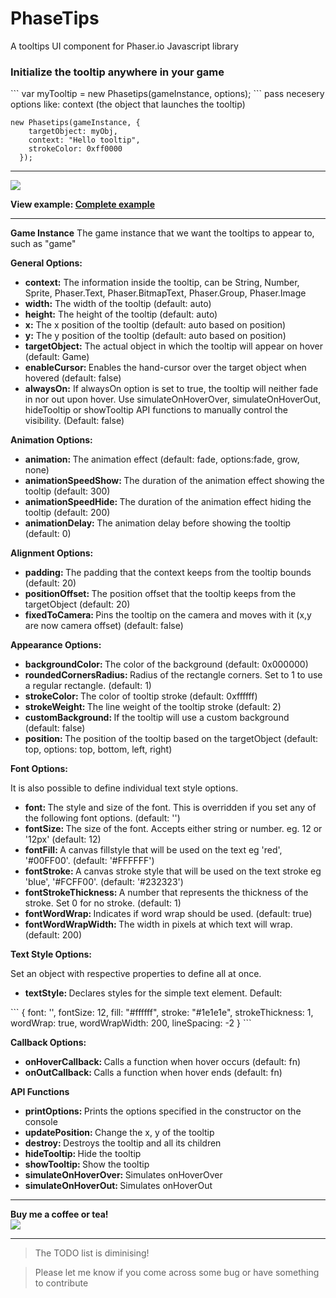 # PhaseTips
A tooltips UI component for Phaser.io Javascript library

<h3>Initialize the tooltip anywhere in your game</h3>
```
var myTooltip = new Phasetips(gameInstance, options);
```
pass necesery options like: context (the object that launches the tooltip)

```
new Phasetips(gameInstance, {
    targetObject: myObj,
    context: "Hello tooltip",
    strokeColor: 0xff0000
  });
```

<hr>

<img src="http://i221.photobucket.com/albums/dd22/djmid71/phasetips_zpsjtzerwxx.gif"/>

<strong>View example: <a href="http://www.netgfx.com/trunk/games/tools/phasetips">Complete example</a></strong>

  <hr>

<strong>Game Instance</strong>
The game instance that we want the tooltips to appear to, such as "game"

<strong>General Options:</strong>

<ul>
	<li><strong>context:</strong> The information inside the tooltip, can be String, Number, Sprite, Phaser.Text, Phaser.BitmapText, Phaser.Group, Phaser.Image</li>
	<li><strong>width:</strong> The width of the tooltip (default: auto)</li>
  <li><strong>height:</strong> The height of the tooltip (default: auto)</li>
  <li><strong>x:</strong> The x position of the tooltip (default: auto based on position)</li>
	<li><strong>y:</strong> The y position of the tooltip (default: auto based on position)</li>
	<li><strong>targetObject:</strong> The actual object in which the tooltip will appear on hover (default: Game)</li>
	<li><strong>enableCursor: </strong> Enables the hand-cursor over the target object when hovered (default: false)</li>
	<li><strong>alwaysOn:</strong> If alwaysOn option is set to true, the tooltip will neither fade in nor out upon hover. Use simulateOnHoverOver, simulateOnHoverOut, hideTooltip or showTooltip API functions to manually control the visibility. (Default: false)</li>
</ul>

<strong>Animation Options:</strong>

<ul>
  <li><strong>animation: </strong> The animation effect (default: fade, options:fade, grow, none)</li>
  <li><strong>animationSpeedShow: </strong> The duration of the animation effect showing the tooltip (default: 300)</li>
  <li><strong>animationSpeedHide: </strong> The duration of the animation effect hiding the tooltip (default: 200)</li>
  <li><strong>animationDelay: </strong> The animation delay before showing the tooltip (default: 0)</li>
</ul>

<strong>Alignment Options:</strong>

<ul>
    <li><strong>padding: </strong> The padding that the context keeps from the tooltip bounds (default: 20)</li>
    <li><strong>positionOffset: </strong> The position offset that the tooltip keeps from the targetObject (default: 20)</li>
    <li><strong>fixedToCamera: </strong> Pins the tooltip on the camera and moves with it (x,y are now camera offset) (default: false)</li>
</ul>

<strong>Appearance Options:</strong>

<ul>
    <li><strong>backgroundColor: </strong> The color of the background (default: 0x000000)</li>
    <li><strong>roundedCornersRadius: </strong> Radius of the rectangle corners. Set to 1 to use a regular rectangle. (default: 1)</li>
    <li><strong>strokeColor: </strong> The color of tooltip stroke (default: 0xffffff)</li>
    <li><strong>strokeWeight: </strong> The line weight of the tooltip stroke (default: 2)</li>
    <li><strong>customBackground: </strong> If the tooltip will use a custom background (default: false)</li>
    <li><strong>position: </strong> The position of the tooltip based on the targetObject (default: top, options: top, bottom, left, right)</li>
</ul>

<strong>Font Options:</strong>

It is also possible to define individual text style options.

<ul>
    <li><strong>font: </strong> The style and size of the font. This is overridden if you set any of the following font options. (default: '')</li>
    <li><strong>fontSize: </strong> The size of the font. Accepts either string or number. eg. 12 or '12px' (default: 12)</li>
    <li><strong>fontFill: </strong> A canvas fillstyle that will be used on the text eg 'red', '#00FF00'. (default: '#FFFFFF')</li>
    <li><strong>fontStroke: </strong> A canvas stroke style that will be used on the text stroke eg 'blue', '#FCFF00'. (default: '#232323')</li>
    <li><strong>fontStrokeThickness: </strong> A number that represents the thickness of the stroke. Set 0 for no stroke. (default: 1)</li>
    <li><strong>fontWordWrap: </strong> Indicates if word wrap should be used. (default: true)</li>
    <li><strong>fontWordWrapWidth: </strong> The width in pixels at which text will wrap. (default: 200)</li>
</ul>

<strong>Text Style Options:</strong>

Set an object with respective properties to define all at once.

<ul>
    <li><strong>textStyle: </strong> Declares styles for the simple text element. Default:</li>
</ul>
```
{
    font: '',
    fontSize: 12,
    fill: "#ffffff",
    stroke: "#1e1e1e",
    strokeThickness: 1,
    wordWrap: true,
    wordWrapWidth: 200,
    lineSpacing: -2
}
```

<strong>Callback Options:</strong>

<ul>
    <li><strong>onHoverCallback: </strong> Calls a function when hover occurs (default: fn)</li>
    <li><strong>onOutCallback: </strong> Calls a function when hover ends (default: fn)</li>
</ul>

<strong>API Functions</strong>

<ul>
    <li><strong>printOptions: </strong> Prints the options specified in the constructor on the console</li>
    <li><strong>updatePosition: </strong> Change the x, y of the tooltip</li>
    <li><strong>destroy: </strong> Destroys the tooltip and all its children</li>
    <li><strong>hideTooltip: </strong> Hide the tooltip</li>
    <li><strong>showTooltip: </strong> Show the tooltip</li>
    <li><strong>simulateOnHoverOver: </strong> Simulates onHoverOver</li>
    <li><strong>simulateOnHoverOut: </strong> Simulates onHoverOut</li>
</ul>

<i>
</i>

<hr>

<strong>Buy me a coffee or tea!</strong> <br>
<a href="https://www.paypal.com/cgi-bin/webscr?cmd=_donations&business=JCFPKZJ7Y23JJ&lc=GR&item_name=NetGfx%2ecom&currency_code=EUR&bn=PP%2dDonationsBF%3abtn_donate_SM%2egif%3aNonHosted"><img src="https://www.paypalobjects.com/webstatic/en_US/btn/btn_donate_92x26.png"/></a>


<hr>

>The TODO list is diminising!

>Please let me know if you come across some bug or have something to contribute





